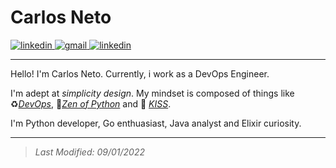 # Carlos Neto

<a href="https://www.linkedin.com/in/c-neto/" target="_blank"> <img alt="linkedin" src="https://img.shields.io/badge/LinkedIn-0077B5?style=for-the-badge&logo=linkedin&logoColor=white"> </a> <a href="mailto:carlos.neto.dev@gmail.com" target="_blank"> <img alt="gmail" src="https://img.shields.io/badge/Gmail-D14836?style=for-the-badge&logo=gmail&logoColor=white"> </a> <a href="https://github.com/augustoliks/cv-latex/raw/main/cv-dev-carlos-augusto-santos-neto.pdf" target="_blank"> <img alt="linkedin" src="https://img.shields.io/badge/Curriculum Vitae-0077B5?style=for-the-badge&logoColor=green"> </a> 

---

Hello! I'm Carlos Neto. Currently, i work as a DevOps Engineer. 

I'm adept at _simplicity design_. My mindset is composed of things like :recycle:[_DevOps_](https://pt.wikipedia.org/wiki/DevOps), :lotus_position:[_Zen of Python_](https://www.python.org/dev/peps/pep-0020/) and 💋 [_KISS_](https://en.wikipedia.org/wiki/KISS_principle). 

I'm Python developer, Go enthuasiast, Java analyst and Elixir curiosity.

<!-- 
<div style="display: inline_block"><br>
  <img align="center" height="30" width="40" src="https://github.com/devicons/devicon/raw/master/icons/python/python-original.svg">
  <img align="center" height="30" width="40" src="https://github.com/devicons/devicon/raw/master/icons/go/go-original.svg">
  <img align="center" height="30" width="40" src="https://github.com/devicons/devicon/raw/master/icons/nginx/nginx-original.svg">
  <img align="center" height="30" width="40" src="https://github.com/devicons/devicon/raw/master/icons/redis/redis-original.svg">
  <img align="center" height="30" width="40" src="https://github.com/devicons/devicon/raw/master/icons/linux/linux-original.svg">
  <img align="center" height="30" width="40" src="https://github.com/devicons/devicon/raw/master/icons/docker/docker-original.svg">
  <img align="center" height="30" width="40" src="https://github.com/devicons/devicon/raw/master/icons/mongodb/mongodb-original.svg">
  <img align="center" height="30" width="40" src="https://github.com/simple-icons/simple-icons/raw/develop/icons/ansible.svg">
  <img align="center" height="30" width="40" src="https://github.com/simple-icons/simple-icons/raw/develop/icons/gitlab.svg">
</div>
-->
<!--  
## Formação 👨‍🎓

<div style="display: inline_block"><br>
  </a><img width="40px" height="40px" src=".img/fatec.png">
  <img width="40px" height="40px" src=".img/etec.png"> </td>
  <a href="https://api.badgr.io/public/assertions/teqZe_UcTUWpEOUNjikhbQ?identity__email=carlos.neto.dev%40gmail.com">
     <img width="40px" height="40px" src="https://api.badgr.io/public/assertions/teqZe_UcTUWpEOUNjikhbQ/image">
  </a>
  <img width="40px" height="40px" src=".img/itj.png">
</div>

--- 

- __GitLab Certified Associate | Gitlab Inc.__
> _Concluído em Maio de 2021_

---

- __Tecnólogo em Análise e Desenvolvimento de Sistemas | FATEC São José dos Campos - Prof. Jessen Vidal__
> _Concluído em Julho 2019_

---

- __Técnico em Redes de Computadores | ETEC Cônego José Bento__
> _Concluído em Julho 2017_

---

- __Técnico em Automação Industrial | ITJ - Instituto de Tecnologia de Jacareí__
> _Concluído em Dezembro 2015_

## Leituras :open_book:

- [Python Fluente: Programação Clara, Concisa e Eficaz - Luciano Ramalho](https://www.amazon.com.br/Python-Fluente-Programa%C3%A7%C3%A3o-Concisa-Eficaz/dp/857522462X#:~:text=O%20autor%20Luciano%20Ramalho%20apresenta,mais%20leg%C3%ADvel%20ao%20mesmo%20tempo.)
- [Python Cookiebook - David Beazley,
Brian K. Jones](https://books.google.com.br/books/about/Python_Cookbook.html?id=yhfdQgq8JF4C&redir_esc=y)
- [O Guia do Mochileiro Python: Melhores práticas para desenvolvimento - Tanya Schlusser, Kenneth Reitz](https://www.amazon.com.br/Guia-Mochileiro-Python-Melhores-desenvolvimento-ebook/dp/B07QMY2VPL)
 -->
 
---

> _Last Modified: 09/01/2022_

